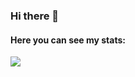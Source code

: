 ### Hi there 👋

<!--
**Martaw-code/Martaw-code** is a ✨ _special_ ✨ repository because its `README.md` (this file) appears on your GitHub profile.

Here are some ideas to get you started:

- 🔭 I’m currently working on ...
- 🌱 I’m currently learning ...
- 👯 I’m looking to collaborate on ...
- 🤔 I’m looking for help with ...
- 💬 Ask me about ...
- 📫 How to reach me: ...
- 😄 Pronouns: ...
- ⚡ Fun fact: ...
-->

<h4> Here you can see my stats: </h4>

<div>   
<img src="https://github-readme-stats.vercel.app/api/top-langs/?username=martaw-code&hide=HTML,Makefile,QMake,Shaderlab&layout=compact&langs_count=20" />
</div>
 

